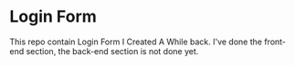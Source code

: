 # Login Form

This repo contain Login Form I Created A While back.
I've done the front-end section, the back-end section is not done yet.
